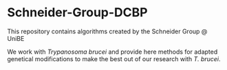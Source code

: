 # Schneider-Group-DCBP
This repository contains algorithms created by the Schneider Group @ UniBE


We work with <i>Trypanosoma brucei</i> and provide here methods for adapted <br>
genetical modifications to make the best out of our research with <i>T. brucei</i>.
